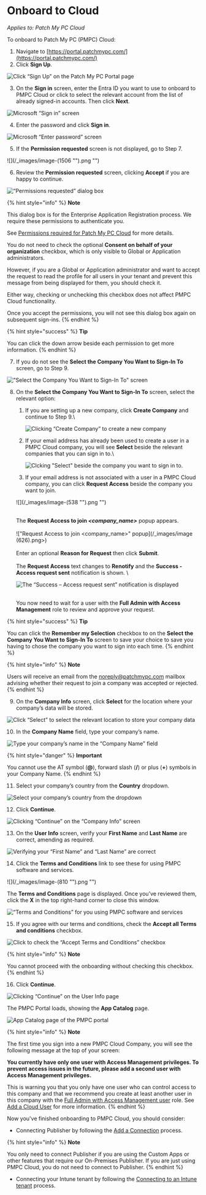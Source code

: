 # Onboard to Cloud

_Applies to: Patch My PC Cloud_

To onboard to Patch My PC (PMPC) Cloud:

1. Navigate to [https://portal.patchmypc.com/](https://portal.patchmypc.com/)
2. Click **Sign Up**.

![Click “Sign Up” on the Patch My PC Portal page](/_images/image-(1363).png "Click “Sign Up” on the Patch My PC Portal page")

3. On the **Sign in** screen, enter the Entra ID you want to use to onboard to PMPC Cloud or click to select the relevant account from the list of already signed-in accounts. Then click **Next**.

![Microsoft “Sign in” screen](/_images/image-(1364).png "Microsoft “Sign in” screen")

4. Enter the password and click **Sign in**.

![Microsoft “Enter password” screen](/_images/image-(1365).png "Microsoft “Enter password” screen")

5. If the **Permission requested** screen is not displayed, go to Step 7.

![](/_images/image-(1506 "").png "")

6. Review the **Permission requested** screen, clicking **Accept** if you are happy to continue.

![“Permissions requested” dialog box](/_images/image-(1366).png "“Permissions requested” dialog box")

{% hint style="info" %}
**Note**

This dialog box is for the Enterprise Application Registration process. We require these permissions to authenticate you.

See [Permissions required for Patch My PC Cloud](cloud-reference/cloud-permissions-reference/permissions-required-for-patch-my-pc-cloud.md) for more details.

You do not need to check the optional **Consent on behalf of your organization** checkbox, which is only visible to Global or Application administrators.

However, if you are a Global or Application administrator and want to accept the request to read the profile for all users in your tenant and prevent this message from being displayed for them, you should check it.

Either way, checking or unchecking this checkbox does not affect PMPC Cloud functionality.

Once you accept the permissions, you will not see this dialog box again on subsequent sign-ins.
{% endhint %}

{% hint style="success" %}
**Tip**

You can click the down arrow beside each permission to get more information.
{% endhint %}

7. If you do not see the **Select the Company You Want to Sign-In To** screen, go to Step 9.

![&#x22;Select the Company You Want to Sign-In To&#x22; screen](/_images/image-(535).png "&#x22;Select the Company You Want to Sign-In To&#x22; screen")

8.  On the **Select the Company You Want to Sign-In To** screen, select the relevant option:

    1.  If you are setting up a new company, click **Create Company** and continue to Step 9.\


        ![Clicking “Create Company” to create a new company](/_images/image-(536).png "Clicking “Create Company” to create a new company")


    2.  If your email address has already been used to create a user in a PMPC Cloud company, you will see **Select** beside the relevant companies that you can sign in to.\


        ![Clcking &#x22;Select&#x22; beside the company you want to sign in to.](/_images/image-(20).png "Clcking &#x22;Select&#x22; beside the company you want to sign in to.")


    3. If your email address is not associated with a user in a PMPC Cloud company, you can click **Request Access** beside the company you want to join.

    ![](/_images/image-(538 "").png "")

    \
    The **Request Access to join&#x20;**_**\<company\_name>**_ popup appears.\
    \
    !["Request Access to join \<company\_name>" popup](/_images/image (626).png>)\
    \
    Enter an optional **Reason for Request** then click **Submit**.\
    \
    The **Request Access** text changes to **Renotify** and the **Success - Access request sent** notification is shown. \


    ![The “Success – Access request sent” notification is displayed](/_images/image-(1632).png "The “Success – Access request sent” notification is displayed")

    \
    You now need to wait for a user with the **Full Admin with Access Management** role to review and approve your request.

{% hint style="success" %}
**Tip**

You can click the **Remember my Selection** checkbox to on the **Select the Company You Want to Sign-In To** screen to save your choice to save you having to chose the company you want to sign into each time.
{% endhint %}

{% hint style="info" %}
**Note**

Users will receive an email from the [noreply@patchmypc.com](mailto:noreply@patchmypc.com) mailbox advising whether their request to join a company was accepted or rejected.
{% endhint %}

9. On the **Company Info** screen, click **Select** for the location where your company’s data will be stored.

![Click “Select” to select the relevant location to store your company data](/_images/image-(609).png "Click “Select” to select the relevant location to store your company data")

10. In the **Company Name** field, type your company’s name.

![Type your company’s name in the “Company Name” field](/_images/image-(610).png "Type your company’s name in the “Company Name” field")

{% hint style="danger" %}
**Important**

You cannot use the AT symbol (**@**), forward slash (**/**) or plus (**+**) symbols in your Company Name.
{% endhint %}

11. Select your company’s country from the **Country** dropdown.

![Select your company’s country from the dropdown](/_images/image-(806).png "Select your company’s country from the dropdown")

12. Click **Continue**.

![Clicking “Continue” on the “Company Info” screen](/_images/image-(808).png "Clicking “Continue” on the “Company Info” screen")

13. On the **User Info** screen, verify your **First Name** and **Last Name** are correct, amending as required.

![Verifying your “First Name” and “Last Name” are correct](/_images/image-(809).png "Verifying your “First Name” and “Last Name” are correct")

14. Click the **Terms and Conditions** link to see these for using PMPC software and services.

![](/_images/image-(810 "").png "")

The **Terms and Conditions** page is displayed. Once you’ve reviewed them, click the **X** in the top right-hand corner to close this window.

![“Terms and Conditions” for you using PMPC software and services](/_images/image-(811).png "“Terms and Conditions” for you using PMPC software and services")

15. If you agree with our terms and conditions, check the **Accept all Terms and conditions** checkbox.

![Click to check the “Accept Terms and Conditions” checkbox](/_images/image-(812).png "Click to check the “Accept Terms and Conditions” checkbox")

{% hint style="info" %}
**Note**

You cannot proceed with the onboarding without checking this checkbox.
{% endhint %}

16. Click **Continue**.

![Clicking “Continue” on the User Info page](/_images/image-(1509).png "Clicking “Continue” on the User Info page")

The PMPC Portal loads, showing the **App Catalog** page.

![App Catalog page of the PMPC portal](/_images/image-(2700).png "App Catalog page of the PMPC portal")

{% hint style="info" %}
**Note**

The first time you sign into a new PMPC Cloud Company, you will see the following message at the top of your screen:

**You currently have only one user with Access Management privileges. To prevent access issues in the future, please add a second user with Access Management privileges.**

This is warning you that you only have one user who can control access to this company and that we recommend you create at least another user in this company with the [Full Admin with Access Management user](cloud-administration/manage-cloud-users/cloud-user-roles-reference.md) role. See [Add a Cloud User](cloud-administration/manage-cloud-users/add-a-cloud-user.md) for more information.
{% endhint %}

Now you've finished onboarding to PMPC Cloud, you should consider:

* Connecting Publisher by following the [Add a Connection](cloud-administration/manage-cloud-connections/add-a-connection.md) process.

{% hint style="info" %}
**Note**

You only need to connect Publisher if you are using the Custom Apps or other features that require our On-Premises Publisher. If you are just using PMPC Cloud, you do not need to connect to Publisher.
{% endhint %}

* Connecting your Intune tenant by following the [Connecting to an Intune tenant](cloud-administration/manage-your-environments-in-cloud/manage-cloud-intune-tenants.md#connecting-to-an-intune-tenant) process.